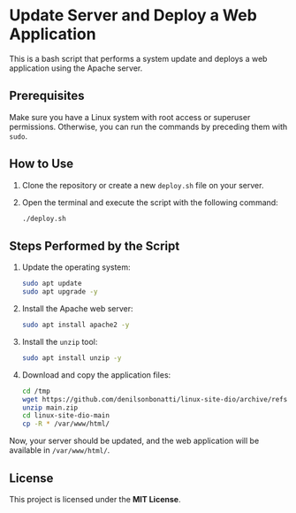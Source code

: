 # Update Server and Deploy a Web Application

This is a bash script that performs a system update and deploys a web application using the Apache server.

## Prerequisites

Make sure you have a Linux system with root access or superuser permissions. Otherwise, you can run the commands by preceding them with `sudo`.

## How to Use

1. Clone the repository or create a new `deploy.sh` file on your server.

2. Open the terminal and execute the script with the following command:

    ```bash
    ./deploy.sh

## Steps Performed by the Script

1. Update the operating system:

    ```bash
    sudo apt update
    sudo apt upgrade -y

2. Install the Apache web server:

    ```bash
    sudo apt install apache2 -y

3. Install the `unzip` tool:

    ```bash
    sudo apt install unzip -y

3. Download and copy the application files:

    ```bash
    cd /tmp
    wget https://github.com/denilsonbonatti/linux-site-dio/archive/refs/heads/main.zip
    unzip main.zip
    cd linux-site-dio-main
    cp -R * /var/www/html/

Now, your server should be updated, and the web application will be available in `/var/www/html/`.

## License

This project is licensed under the **MIT License**.
